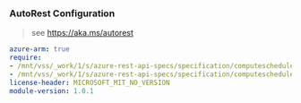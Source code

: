 ### AutoRest Configuration

> see https://aka.ms/autorest

``` yaml
azure-arm: true
require:
- /mnt/vss/_work/1/s/azure-rest-api-specs/specification/computeschedule/resource-manager/readme.md
- /mnt/vss/_work/1/s/azure-rest-api-specs/specification/computeschedule/resource-manager/readme.go.md
license-header: MICROSOFT_MIT_NO_VERSION
module-version: 1.0.1
```
